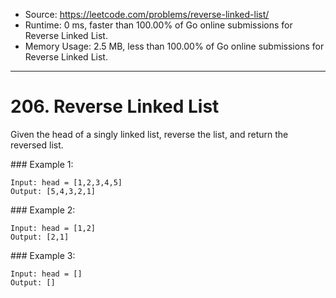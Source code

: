 - Source: https://leetcode.com/problems/reverse-linked-list/
- Runtime: 0 ms, faster than 100.00% of Go online submissions for Reverse Linked List.
- Memory Usage: 2.5 MB, less than 100.00% of Go online submissions for Reverse Linked List.
---
# 206. Reverse Linked List

Given the head of a singly linked list, reverse the list, and return the reversed list.


### Example 1:

```
Input: head = [1,2,3,4,5]
Output: [5,4,3,2,1]
```


### Example 2:

```
Input: head = [1,2]
Output: [2,1]
```


### Example 3:

```
Input: head = []
Output: []
```